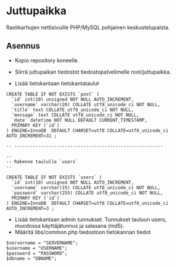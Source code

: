 # Juttupaikka
Rastikarhujen nettisivuille PHP/MySQL pohjainen keskustelupalsta.

## Asennus
* Kopio repository koneelle.
* Siirrä juttupaikan tiedostot tiedostopalvelimelle root/juttupaikka.

* Lisää tietokantaan tietokantataulut
```
CREATE TABLE IF NOT EXISTS `post` (
  `id` int(10) unsigned NOT NULL AUTO_INCREMENT,
  `username` varchar(20) COLLATE utf8_unicode_ci NOT NULL,
  `title` text COLLATE utf8_unicode_ci NOT NULL,
  `message` text COLLATE utf8_unicode_ci NOT NULL,
  `date` datetime NOT NULL DEFAULT CURRENT_TIMESTAMP,
  PRIMARY KEY (`id`)
) ENGINE=InnoDB  DEFAULT CHARSET=utf8 COLLATE=utf8_unicode_ci AUTO_INCREMENT=31 ;

-- --------------------------------------------------------

--
-- Rakenne taululle `users`
--

CREATE TABLE IF NOT EXISTS `users` (
  `id` int(10) unsigned NOT NULL AUTO_INCREMENT,
  `username` varchar(15) COLLATE utf8_unicode_ci NOT NULL,
  `password` varchar(255) COLLATE utf8_unicode_ci NOT NULL,
  PRIMARY KEY (`id`)
) ENGINE=InnoDB  DEFAULT CHARSET=utf8 COLLATE=utf8_unicode_ci AUTO_INCREMENT=3 ;
```
* Lisää tietokantaan admin tunnukset. Tunnukset tauluun users, muodossa käyttäjätunnus ja salasana (md5). 
* Määritä libs/common.php tiedostoon tietokannan tiedot
``` 
$servername = "SERVERNAME";
$username = "USERNAME";
$password = "PASSWORD";
$dbname = "DBNAME";
```
